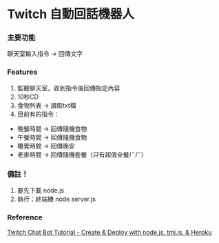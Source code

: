 # Twitch 自動回話機器人
### 主要功能
聊天室輸入指令 → 回傳文字

### Features
1. 監聽聊天室，收到指令後回傳指定內容
2. 10秒CD
3. 食物列表 → 讀取txt檔
4. 目前有的指令：
- 晚餐時間 → 回傳隨機食物
- 午餐時間 → 回傳隨機食物
- 睡覺時間 → 回傳晚安
- 老麥時間 → 回傳隨機套餐（只有超值全餐ㄏㄏ）

### 備註！
1. 要先下載 node.js
2. 執行：終端機 node server.js

### Reference
[Twitch Chat Bot Tutorial - Create & Deploy with node.js, tmi.js, & Heroku](https://www.youtube.com/watch?v=gBX7S9i74GU&t=1290s)
